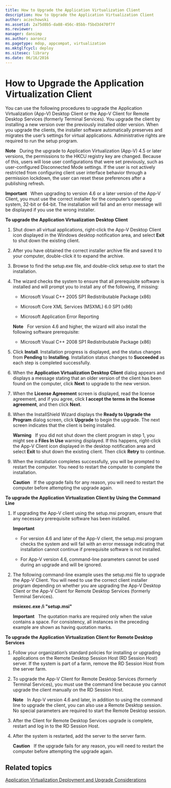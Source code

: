 ```yaml
---
title: How to Upgrade the Application Virtualization Client
description: How to Upgrade the Application Virtualization Client
author: aczechowski
ms.assetid: 2a75d8b5-da88-456c-85bb-f5bd3d470f7f
ms.reviewer: 
manager: dansimp
ms.author: aaroncz
ms.pagetype: mdop, appcompat, virtualization
ms.mktglfcycl: deploy
ms.sitesec: library
ms.date: 06/16/2016
---
```



# How to Upgrade the Application Virtualization Client


You can use the following procedures to upgrade the Application Virtualization (App-V) Desktop Client or the App-V Client for Remote Desktop Services (formerly Terminal Services). You upgrade the client by installing a new version over the previously installed older version. When you upgrade the clients, the installer software automatically preserves and migrates the user’s settings for virtual applications. Administrative rights are required to run the setup program.

**Note**  
During the upgrade to Application Virtualization (App-V) 4.5 or later versions, the permissions to the HKCU registry key are changed. Because of this, users will lose user configurations that were set previously, such as user-configured Disconnected Mode settings. If the user is not actively restricted from configuring client user interface behavior through a permission lockdown, the user can reset these preferences after a publishing refresh.

 

**Important**  
When upgrading to version 4.6 or a later version of the App-V Client, you must use the correct installer for the computer’s operating system, 32-bit or 64-bit. The installation will fail and an error message will be displayed if you use the wrong installer.

 

**To upgrade the Application Virtualization Desktop Client**

1.  Shut down all virtual applications, right-click the App-V Desktop Client icon displayed in the Windows desktop notification area, and select **Exit** to shut down the existing client.

2.  After you have obtained the correct installer archive file and saved it to your computer, double-click it to expand the archive.

3.  Browse to find the setup.exe file, and double-click setup.exe to start the installation.

4.  The wizard checks the system to ensure that all prerequisite software is installed and will prompt you to install any of the following, if missing:

    -   Microsoft Visual C++ 2005 SP1 Redistributable Package (x86)

    -   Microsoft Core XML Services (MSXML) 6.0 SP1 (x86)

    -   Microsoft Application Error Reporting

    **Note**  
    For version 4.6 and higher, the wizard will also install the following software prerequisite:

    -   Microsoft Visual C++ 2008 SP1 Redistributable Package (x86)

     

5.  Click **Install**. Installation progress is displayed, and the status changes from **Pending** to **Installing**. Installation status changes to **Succeeded** as each step is completed successfully.

6.  When the **Application Virtualization Desktop Client** dialog appears and displays a message stating that an older version of the client has been found on the computer, click **Next** to upgrade to the new version.

7.  When the **License Agreement** screen is displayed, read the license agreement, and if you agree, click **I accept the terms in the license agreement**, and then click **Next**.

8.  When the InstallShield Wizard displays the **Ready to Upgrade the Program** dialog screen, click **Upgrade** to begin the upgrade. The next screen indicates that the client is being installed.

    **Warning**  
    If you did not shut down the client program in step 1, you might see a **Files In Use** warning displayed. If this happens, right-click the App-V Client icon displayed in the desktop notification area and select **Exit** to shut down the existing client. Then click **Retry** to continue.

     

9.  When the installation completes successfully, you will be prompted to restart the computer. You need to restart the computer to complete the installation.

    **Caution**  
    If the upgrade fails for any reason, you will need to restart the computer before attempting the upgrade again.

     

**To upgrade the Application Virtualization Client by Using the Command Line**

1.  If upgrading the App-V client using the setup.msi program, ensure that any necessary prerequisite software has been installed.

    **Important**  
    -   For version 4.6 and later of the App-V client, the setup.msi program checks the system and will fail with an error message indicating that installation cannot continue if prerequisite software is not installed.

    -   For App-V version 4.6, command-line parameters cannot be used during an upgrade and will be ignored.

     

2.  The following command-line example uses the setup.msi file to upgrade the App-V Client. You will need to use the correct client installer program depending on whether you are upgrading the App-V Desktop Client or the App-V Client for Remote Desktop Services (formerly Terminal Services).

    **msiexec.exe /i "setup.msi"**

    **Important**  
    The quotation marks are required only when the value contains a space. For consistency, all instances in the preceding example are shown as having quotation marks.

     

**To upgrade the Application Virtualization Client for Remote Desktop Services**

1.  Follow your organization’s standard policies for installing or upgrading applications on the Remote Desktop Session Host (RD Session Host) server. If the system is part of a farm, remove the RD Session Host from the server farm.

2.  To upgrade the App-V Client for Remote Desktop Services (formerly Terminal Services), you must use the command line because you cannot upgrade the client manually on the RD Session Host.

    **Note**  
    In App-V version 4.6 and later, in addition to using the command line to upgrade the client, you can also use a Remote Desktop session. No special parameters are required to start the Remote Desktop session.

     

3.  After the Client for Remote Desktop Services upgrade is complete, restart and log in to the RD Session Host.

4.  After the system is restarted, add the server to the server farm.

    **Caution**  
    If the upgrade fails for any reason, you will need to restart the computer before attempting the upgrade again.

     

## Related topics


[Application Virtualization Deployment and Upgrade Considerations](application-virtualization-deployment-and-upgrade-considerations.md)

 

 





